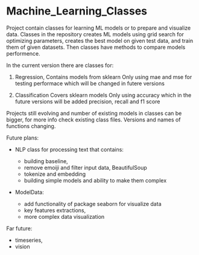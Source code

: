 # Machine_Learning_Classes

Project contain classes for learning ML models or to prepare and visualize data. Classes in the repository creates ML models using grid search for optimizing parameters, creates the best model on given test data, and train them of given datasets. Then classes have methods to compare models performence.

In the current version there are classes for:

1. Regression,
Contains models from sklearn
Only using mae and mse for testing performace which will be changed in futere versions

2. Classification
Covers sklearn models
Only using accuracy which in the future versions will be added precision, recall and f1 score


Projects still evolving and number of existing models in classes can be bigger, for more info check existing class files.
Versions and names of functions changing.

Future plans:
- NLP class for processing text that contains:
  - building baseline,
  - remove emoiji and filter input data, BeautifulSoup
  - tokenize and embedding
  - building simple models and ability to make them complex

- ModelData:
  - add functionality of package seaborn for visualize data
  - key features extractions,
  - more complex data visualization
  
Far future:
  - timeseries,
  - vision
